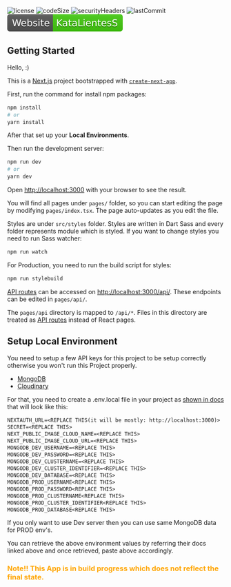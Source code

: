 ![license](https://img.shields.io/github/license/shadown125/Katalientess)
![codeSize](https://img.shields.io/github/languages/code-size/shadown125/Katalientess?logo=GitHub)
![securityHeaders](https://img.shields.io/security-headers?color=%09%2332CD32&url=https%3A%2F%2Fwww.katalientess.com%2F)
![lastCommit](https://img.shields.io/github/last-commit/shadown125/katalientess?logo=GitHub)
<a href="https://www.katalientess.com/"><img alt="KataLientesS App" src="/src/pics/website.svg"></a>

## Getting Started

Hello, :)

This is a [Next.js](https://nextjs.org/) project bootstrapped with [`create-next-app`](https://github.com/vercel/next.js/tree/canary/packages/create-next-app).

First, run the command for install npm packages:

```bash
npm install
# or
yarn install
```

After that set up your <b>Local Environments</b>.

Then run the development server:

```bash
npm run dev
# or
yarn dev
```

Open [http://localhost:3000](http://localhost:3000) with your browser to see the result.

You will find all pages under `pages/` folder, so you can start editing the page by modifying `pages/index.tsx`. The page auto-updates as you edit the file.

Styles are under `src/styles` folder. Styles are written in Dart Sass and every folder represents module which is styled.
If you want to change styles you need to run Sass watcher:

```bash
npm run watch
```
For Production, you need to run the build script for styles:
```bash
npm run stylebuild
```

[API routes](https://nextjs.org/docs/api-routes/introduction) can be accessed on [http://localhost:3000/api/](http://localhost:3000/api/). These endpoints can be edited in `pages/api/`.

The `pages/api` directory is mapped to `/api/*`. Files in this directory are treated as [API routes](https://nextjs.org/docs/api-routes/introduction) instead of React pages.

## Setup Local Environment

You need to setup a few API keys for this project to be setup correctly otherwise you won't run this Project properly.

- [MongoDB](https://docs.mongodb.com/)
- [Cloudinary](https://cloudinary.com/documentation)

For that, you need to create a .env.local file in your project as [shown in docs](https://nextjs.org/docs/basic-features/environment-variables#loading-environment-variables) that will look like this:

```
NEXTAUTH_URL=<REPLACE THIS(it will be mostly: http://localhost:3000)>
SECRET=<REPLACE THIS>
NEXT_PUBLIC_IMAGE_CLOUD_NAME=<REPLACE THIS>
NEXT_PUBLIC_IMAGE_CLOUD_URL=<REPLACE THIS>
MONGODB_DEV_USERNAME=<REPLACE THIS>
MONGODB_DEV_PASSWORD=<REPLACE THIS>
MONGODB_DEV_CLUSTERNAME=<REPLACE THIS>
MONGODB_DEV_CLUSTER_IDENTIFIER=<REPLACE THIS>
MONGODB_DEV_DATABASE=<REPLACE THIS>
MONGODB_PROD_USERNAME<REPLACE THIS>
MONGODB_PROD_PASSWORD<REPLACE THIS>
MONGODB_PROD_CLUSTERNAME<REPLACE THIS>
MONGODB_PROD_CLUSTER_IDENTIFIER<REPLACE THIS>
MONGODB_PROD_DATABASE<REPLACE THIS>
```

If you only want to use Dev server then you can use same MongoDB data for PROD env's.

You can retrieve the above environment values by referring their docs linked above and once retrieved, paste above accordingly.

<h3 style="color:orange;">Note!! This App is in build progress which does not reflect the final state.</h3>
